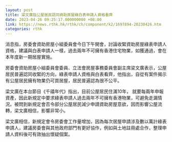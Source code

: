 ```yaml
---
layout: post
title: 梁文廣指公屋居民認同資助房屋綠白表申請人資格看齊
date: 2023-04-26 09:25:17.000000000 +08:00
link: https://news.rthk.hk/rthk/ch/component/k2/1697894-20230426.htm
categories: rthk
---
```


消息指，房委會資助房屋小組委員會今日下午開會，討論收緊資助房屋綠表申請人資格，建議與白表申請人一樣，過去兩年不可擁有香港住宅物業，如獲通過，會在本年度新一期居屋實施。

房委會資助房屋小組委員會委員、立法會房屋事務委員會副主席梁文廣表示，公屋居民普遍認同收緊的方向，綠表申請人資格與白表看齊，他指出，自從有案件揭示有公屋居民擁有物業仍可買居屋，居民普遍認為很不公平。

梁文廣在本台節目《千禧年代》指出，目前公屋居民住滿10年， 就要每兩年申報資產，因此新規定中要求綠表申請人過去兩年不可擁有香港物業，可避免走漏情況。被問到新規定會否令部分公屋居民減少申請資助房屋意欲，因而影響公屋流轉，梁文廣相信，影響非常小。

梁文廣相信，新規定會令房委會工作量增加，因為每次居屋申請涉及數以萬計綠表申請人，建議房委會與其他政府部門有更好協作，例如與土地註冊處合作，整理申請人資料後可有效抽出懷疑個案。
